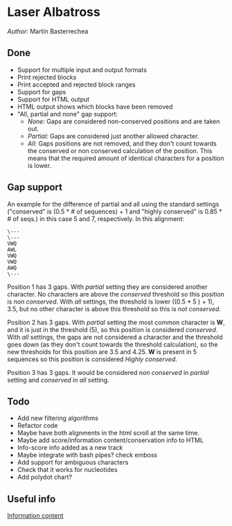 # Laser Albatross

*Author:* Martín Basterrechea

## Done

* Support for multiple input and output formats
* Print rejected blocks
* Print accepted and rejected block ranges
* Support for gaps
* Support for HTML output
* HTML output shows which blocks have been removed
* "All, partial and none" gap support:
  * *None:* Gaps are considered non-conserved positions and are taken out.
  * *Partial:* Gaps are considered just another allowed character.
  * *All:* Gaps positions are not removed, and they don't count towards the conserved or non conserved calculation of the position. This means that the required amount of identical characters for a position is lower.





## Gap support

An example for the difference of partial and all using the standard settings ("conserved" is (0.5 * # of sequences) + 1  and "highly conserved" is 0.85 * # of seqs.) in this case 5 and 7, respectively.
In this alignment:


    \---
    \---
    VWQ
    AWL
    VWQ
    VWQ
    AWQ
    \---


Position 1 has 3 gaps. With *partial* setting they are considered another character. No characters are above the *conserved* threshold so this position is *non conserved*. With *all* settings, the threshold is lower ((0.5 * 5 ) + 1), 3.5, but no other character is above this threshold so this is *not conserved*.

Position 2 has 3 gaps. With *partial* setting the most common character is **W**, and it is just in the threshold (5), so this position is considered *conserved*. With *all* settings, the gaps are not considered a character and the threshold goes down (as they don't count towards the threshold calculation), so the new thresholds for this position are 3.5 and 4.25. **W** is present in 5 sequences so this position is considered *Highly conserved*.

Position 3 has 3 gaps. It would be considered *non conserved* in *partial* setting and *conserved* in *all* setting.




## Todo


* Add new filtering algorithms
* Refactor code
* Maybe have both alignments in the html scroll at the same time.
* Maybe add score/information content/conservation info to HTML
* Info-score info added as a new track
* Maybe integrate with bash pipes? check emboss
* Add support for ambiguous characters
* Check that it works for nucleotides
* Add polydot chart?


## Useful info

[Information content](http://www.lecb.ncifcrf.gov/~toms/paper/primer/)
